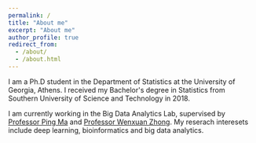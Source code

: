```yaml
---
permalink: /
title: "About me"
excerpt: "About me"
author_profile: true
redirect_from: 
  - /about/
  - /about.html
---
```


I am a Ph.D student in the Department of Statistics at the University of Georgia, Athens. I received my Bachelor's degree in Statistics from Southern University of Science and Technology in 2018. 

I am currently working in the Big Data Analytics Lab, supervised by [Professor Ping Ma](https://bdalpingio.github.io) and [Professor Wenxuan Zhong](https://zhonglabuga.github.io). My reserach interesets include deep learning, bioinformatics and big data analytics.
